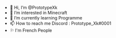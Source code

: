 - 👋 Hi, I’m @PrototypeXk
- 👀 I’m interested in Minecraft
- 🌱 I’m currently learning Programme 
- 📫 How to reach me Discord : Prototype_Xk#0001
- ⚐  I'm French People 

<!---
PrototypeXk/PrototypeXk is a ✨ special ✨ repository because its `README.md` (this file) appears on your GitHub profile.
You can click the Preview link to take a look at your changes.
--->
